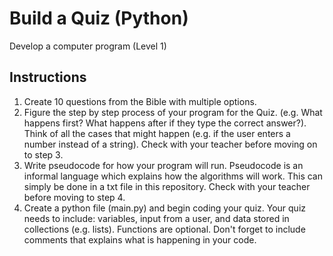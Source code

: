 # Build a Quiz (Python)
Develop a computer program (Level 1)

## Instructions
1. Create 10 questions from the Bible with multiple options.
2. Figure the step by step process of your program for the Quiz. (e.g. What happens first? What happens after if they type the correct answer?). Think of all the cases that might happen (e.g. if the user enters a number instead of a string). Check with your teacher before moving on to step 3.
3. Write pseudocode for how your program will run. Pseudocode is an informal language which explains how the algorithms will work. This can simply be done in a txt file in this repository. Check with your teacher before moving to step 4.
4. Create a python file (main.py) and begin coding your quiz. Your quiz needs to include: variables, input from a user, and data stored in collections (e.g. lists). Functions are optional. Don't forget to include comments that explains what is happening in your code.